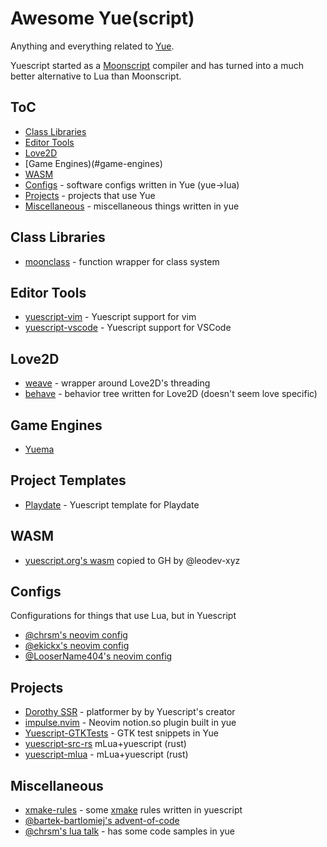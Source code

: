 Awesome Yue(script)
===

Anything and everything related to [Yue](https://github.com/pigpigyyy/Yuescript).

Yuescript started as a [Moonscript](https://github.com/leafo/moonscript) compiler
and has turned into a much better alternative to Lua than Moonscript.


## ToC

- [Class Libraries](#class-libraries)
- [Editor Tools](#editor-tools)
- [Love2D](#love2d)
- [Game Engines)(#game-engines)
- [WASM](#wasm)
- [Configs](#configs) - software configs written in Yue (yue->lua)
- [Projects](#projects) - projects that use Yue
- [Miscellaneous](#miscellaneous) - miscellaneous things written in yue


## Class Libraries

- [moonclass](https://github.com/HTV04/moonclass) - function wrapper for class system


## Editor Tools

- [yuescript-vim](https://github.com/pigpigyyy/yuescript-vim) - Yuescript support for vim
- [yuescript-vscode](https://github.com/pigpigyyy/yuescript-vscode) - Yuescript support for VSCode


## Love2D

- [weave](https://github.com/chrsm/weave) - wrapper around Love2D's threading
- [behave](https://github.com/chrsm/behave) - behavior tree written for Love2D (doesn't seem love specific)


## Game Engines

- [Yuema](https://github.com/megagrump/yuema)


## Project Templates

- [Playdate](https://github.com/ChildishGiant/playdate-yuescript-template) - Yuescript template for Playdate


## WASM

- [yuescript.org's wasm](https://github.com/leodev-xyz/yuescript-wasm) copied to GH by @leodev-xyz


## Configs

Configurations for things that use Lua, but in Yuescript

- [@chrsm's neovim config](https://github.com/chrsm/dotfiles/tree/master/neovim/.config/nvim)
- [@ekickx's neovim config](https://github.com/ekickx/nvim)
- [@LooserName404's neovim config](https://github.com/LooserName404/nvim-config-yue)


## Projects

- [Dorothy SSR](https://github.com/pigpigyyy/Dorothy-SSR) - platformer by by Yuescript's creator
- [impulse.nvim](https://github.com/chrsm/impulse.nvim) - Neovim notion.so plugin built in yue
- [Yuescript-GTKTests](https://github.com/JeysonFlores/YuescriptGTKTests) - GTK test snippets in Yue
- [yuescript-src-rs](https://github.com/Tarik02/yuescript-src-rs) mLua+yuescript (rust)
- [yuescript-mlua](https://github.com/khvzak/yuescript-mlua) - mLua+yuescript (rust)


## Miscellaneous

- [xmake-rules](https://github.com/chrsm/xmake-rules) - some [xmake](https://github.com/xmake-io/xmake) rules written in yuescript
- [@bartek-bartlomiej's advent-of-code](https://github.com/bartek-bartlomiej/advent-of-code-in-moonscript)
- [@chrsm's lua talk](https://github.com/chrsm/luatalk-pub) - has some code samples in yue


